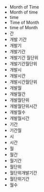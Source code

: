 ﻿- Month of Time
- Month of time
- time
- Time of Month
- time of Month
- 간
- 개발 기간
- 개발기
- 개발기간
- 개발기간 월단위
- 개발기간월단위
- 개발시
- 개발시간
- 개발시간월단위
- 개발월
- 개발월간
- 개발월단위
- 개발월단위시간
- 개발월수
- 개발월시간
- 기간
- 기간월
- 시
- 시간
- 월
- 월간
- 월기간
- 월단위
- 월단위개발기간
- 월단위기간
- 월수

